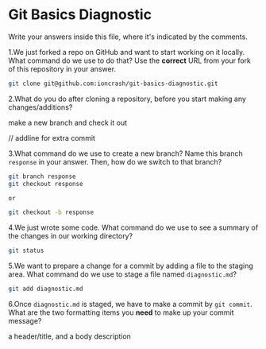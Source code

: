 # Git Basics Diagnostic

Write your answers inside this file, where it's indicated by the comments.

1.We just forked a repo on GitHub and want to start working on it locally.
What command do we use to do that? Use the **correct** URL from your fork of
this repository in your answer.

```sh
git clone git@github.com:ioncrash/git-basics-diagnostic.git
```

2.What do you do after cloning a repository, before you start making any
changes/additions?

make a new branch and check it out

// addline for extra commit

3.What command do we use to create a new branch? Name this branch `response`
    in your answer. Then, how do we switch to that branch?

```sh
git branch response
git checkout response

or

git checkout -b response
```

4.We just wrote some code. What command do we use to see a summary of the
    changes in our working directory?

```sh
git status
```

5.We want to prepare a change for a commit by adding a file to the staging
    area. What command do we use to stage a file named `diagnostic.md`?

```sh
git add diagnostic.md
```

6.Once `diagnostic.md` is staged, we have to make a commit by `git commit`.
What are the two formatting items you **need** to make up your commit message?

a header/title, and a body description
